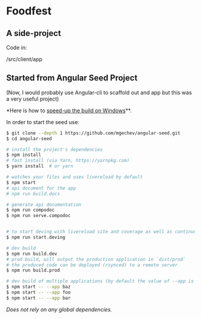 # Foodfest

## A side-project
Code in:

/src/client/app

## Started from Angular Seed Project 
(Now, I would probably use Angular-cli to scaffold out and app but this was a very useful project)

*Here is how to [speed-up the build on Windows](https://github.com/mgechev/angular-seed/wiki/Speed-up-the-build-on-Windows)**.

In order to start the seed use:


```bash
$ git clone --depth 1 https://github.com/mgechev/angular-seed.git
$ cd angular-seed

# install the project's dependencies
$ npm install
# fast install (via Yarn, https://yarnpkg.com)
$ yarn install  # or yarn

# watches your files and uses livereload by default
$ npm start
# api document for the app
# npm run build.docs

# generate api documentation
$ npm run compodoc
$ npm run serve.compodoc


# to start deving with livereload site and coverage as well as continuous testing
$ npm run start.deving

# dev build
$ npm run build.dev
# prod build, will output the production application in `dist/prod`
# the produced code can be deployed (rsynced) to a remote server
$ npm run build.prod

# dev build of multiple applications (by default the value of --app is "app")
$ npm start -- --app baz
$ npm start -- --app foo
$ npm start -- --app bar
```
_Does not rely on any global dependencies._
